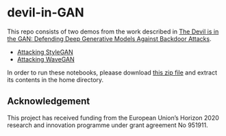 # devil-in-GAN

This repo consists of two demos from the work described in [The Devil is in the GAN: Defending Deep Generative Models Against Backdoor Attacks](https://arxiv.org/abs/2108.01644).

- [Attacking StyleGAN](https://github.com/IBM/devil-in-GAN/blob/main/notebooks/Attacking%20StyleGAN.ipynb)
- [Attacking WaveGAN](https://github.com/IBM/devil-in-GAN/blob/main/notebooks/Attacking%20WaveGAN.ipynb) 

In order to run these notebooks, pleaase download [this zip file](https://drive.google.com/file/d/1coCJrSAKzVb3yESRMT9xZVtDFr6ibrVv/view?usp=sharing) and extract its contents in the home directory.

## Acknowledgement

This project has received funding from the European Union’s Horizon 2020 research and innovation programme under grant agreement No 951911.
